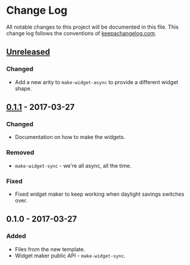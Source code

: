 # Change Log
All notable changes to this project will be documented in this file. This change log follows the conventions of [keepachangelog.com](http://keepachangelog.com/).

## [Unreleased]
### Changed
- Add a new arity to `make-widget-async` to provide a different widget shape.

## [0.1.1] - 2017-03-27
### Changed
- Documentation on how to make the widgets.

### Removed
- `make-widget-sync` - we're all async, all the time.

### Fixed
- Fixed widget maker to keep working when daylight savings switches over.

## 0.1.0 - 2017-03-27
### Added
- Files from the new template.
- Widget maker public API - `make-widget-sync`.

[Unreleased]: https://github.com/your-name/depdocs/compare/0.1.1...HEAD
[0.1.1]: https://github.com/your-name/depdocs/compare/0.1.0...0.1.1

